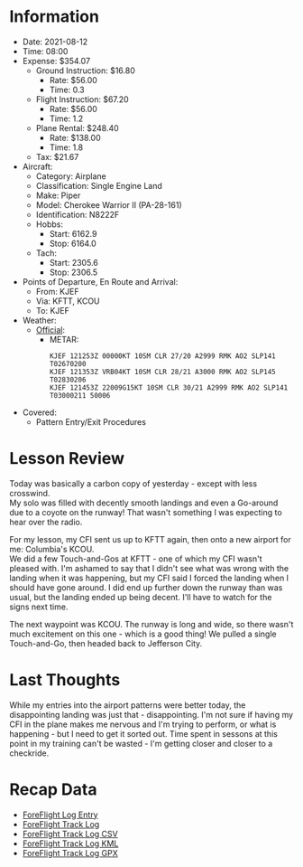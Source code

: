 # Information
- Date: 2021-08-12
- Time: 08:00
- Expense: $354.07
	- Ground Instruction: $16.80
		- Rate: $56.00
		- Time: 0.3
	- Flight Instruction: $67.20
		- Rate: $56.00
		- Time: 1.2
	- Plane Rental: $248.40
		- Rate: $138.00
		- Time: 1.8
	- Tax: $21.67
- Aircraft:
	- Category: Airplane
	- Classification: Single Engine Land
	- Make: Piper
	- Model: Cherokee Warrior II (PA-28-161)
	- Identification: N8222F
	- Hobbs: 
		- Start: 6162.9
		- Stop: 6164.0
	- Tach: 
		- Start: 2305.6
		- Stop: 2306.5
- Points of Departure, En Route and Arrival:
	- From: KJEF
	- Via: KFTT, KCOU
	- To: KJEF
- Weather:
	- [Official](http://aviationwxchartsarchive.com/product/metar):
		- METAR: 
			```
			KJEF 121253Z 00000KT 10SM CLR 27/20 A2999 RMK AO2 SLP141 T02670200
			KJEF 121353Z VRB04KT 10SM CLR 28/21 A3000 RMK AO2 SLP145 T02830206
			KJEF 121453Z 22009G15KT 10SM CLR 30/21 A2999 RMK AO2 SLP141 T03000211 50006
			```
- Covered:
	- Pattern Entry/Exit Procedures
# Lesson Review
Today was basically a carbon copy of yesterday - except with less crosswind.<br />
My solo was filled with decently smooth landings and even a Go-around due to a coyote on the runway! That wasn't something I was expecting to hear over the radio.

For my lesson, my CFI sent us up to KFTT again, then onto a new airport for me: Columbia's KCOU.<br />
We did a few Touch-and-Gos at KFTT - one of which my CFI wasn't pleased with.  I'm ashamed to say that I didn't see what was wrong with the landing when it was happening, but my CFI said I forced the landing when I should have gone around. I did end up further down the runway than was usual, but the landing ended up being decent. I'll have to watch for the signs next time.

The next waypoint was KCOU. The runway is long and wide, so there wasn't much excitement on this one - which is a good thing!  We pulled a single Touch-and-Go, then headed back to Jefferson City.
# Last Thoughts
While my entries into the airport patterns were better today, the disappointing landing was just that - disappointing. I'm not sure if having my CFI in the plane makes me nervous and I'm trying to perform, or what is happening - but I need to get it sorted out. Time spent in sessons at this point in my training can't be wasted - I'm getting closer and closer to a checkride.
# Recap Data
- [ForeFlight Log Entry](https://plan.foreflight.com/summary/3edc13a6b0cb4f1dbc017e43dd951ef8)
- [ForeFlight Track Log](https://plan.foreflight.com/s/track/0486EF7B-BC24-4F77-9488-023285F34925)
- [ForeFlight Track Log CSV](./supportData/2021-08-12.foreflight.tracklog.csv)
- [ForeFlight Track Log KML](./supportData/2021-08-12.foreflight.tracklog.kml)
- [ForeFlight Track Log GPX](./supportData/2021-08-12.foreflight.tracklog.gpx)
